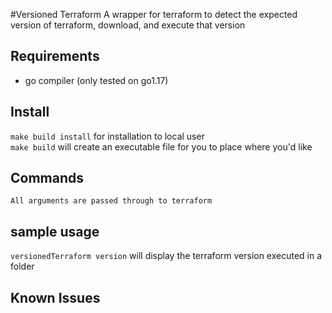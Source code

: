 #Versioned Terraform
A wrapper for terraform to detect the expected version of terraform, 
download, and execute that version

## Requirements
- go compiler (only tested on go1.17)

## Install
`make build install` for installation to local user<br>
`make build` will create an executable file for you to place where you'd like

## Commands
```
All arguments are passed through to terraform
```

## sample usage
`versionedTerraform version` will display the terraform version executed in a folder

## Known Issues
